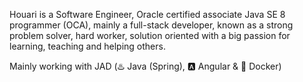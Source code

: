 Houari is a Software Engineer, Oracle certified associate Java SE 8 programmer (OCA), mainly a full-stack developer, known as a strong problem solver, hard worker, solution oriented with a big passion for learning, teaching and helping others.

Mainly working with JAD (♨️ Java (Spring), 🅰️ Angular & 🐳 Docker)
